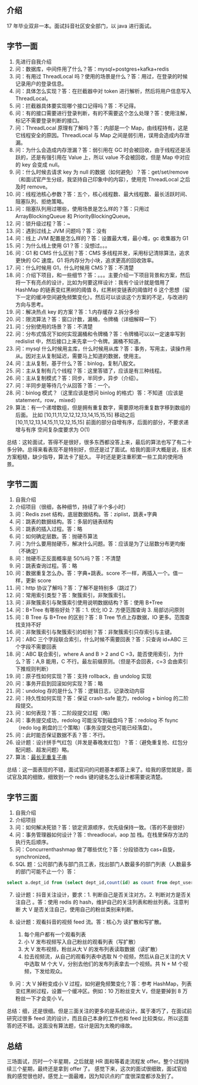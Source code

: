 ## 介绍

17 年毕业双非一本。面试抖音社区安全部门，以 java 进行面试。

## 字节一面

1. 先进行自我介绍
2. 问：数据库，中间件用了什么？答：mysql+postgres+kafka+redis
3. 问：有用过 ThreadLocal 吗？使用的场景是什么？答：用过，在登录的时候记录用户的登录信息。
4. 问：具体怎么实现？答：在拦截器中对 token 进行解析，然后将用户信息写入 ThreadLocal。
5. 问：拦截器具体要实现哪个接口记得吗？答：不记得。
6. 问：有的接口需要进行登录判断，有的不需要这个怎么处理？答：使用注解，标记不需要登录判断的接口。
7. 问：ThreadLocal 原理有了解吗？答：内部是一个 Map，由线程持有，这是它线程安全的原因。ThreadLocal 与 Map 之间是弱引用，误用会造成内存泄漏。
8. 问：为什么会造成内存泄漏？答：弱引用在 GC 时会被回收，由于线程还是活跃的，还是有强引用在 Value 上，所以 value 不会被回收，但是 Map 中对应的 key 会变成 null。
9. 问：什么时候去请求 key 为 null 的数据（如何避免）？答：get/set/remove（和面试官产生分歧，我坚持自己印象中的内容），使用完 ThreadLocal 之后及时 remove。
10. 问：线程池核心参数？答：五个，核心线程数、最大线程数、最长活跃时间、阻塞队列、拒绝策略。
11. 问：阻塞队列用过哪些，使用场景是怎么样的？答：只用过 ArrayBlockingQueue 和 PriorityBlockingQueue。
12. 问：锁升级过程？答：~
13. 问：遇到过线上 JVM 问题吗？答：没有
14. 问：线上 JVM 配置是怎么样的？答：设置最大堆，最小堆，gc 收集器为 G1
15. 问：为什么线上使用 G1？答：没想过。。。
16. 问：G1 和 CMS 什么区别？答：CMS 多线程并发，采用标记清除算法，追求更快的 GC 速度。G1 将内存分为小块，追求更高的回收效率。
17. 问：什么时候用 G1，什么时候用 CMS？答：不清楚
18. 问：介绍下项目，和一些细节？答：。。。主要介绍一下项目背景和方案，然后将一下有亮点的设计，比如为何要这样设计：我有个设计就是借用了 HashMap 的链表变红黑树的阈值 8，红黑树变链表的阈值时 6 这个思想（留下一定的缓冲空间避免频繁变化）。然后可以谈谈这个方案的不足，与改进的方向与思考。
19. 问：解决热点 key 的方案？答：1.内存缓存 2.拆分多份
20. 问：限流算法？答：窗口计数，漏桶，令牌桶（详细解释一下）
21. 问：分别使用的场景？答：不清楚
22. 问：分布式情况下如何实现漏桶和令牌桶？答：令牌桶可以以一定速率写到 redislist 中，然后接口上来先拿一个令牌。漏桶不知道。
23. 问：mysql 什么时候用主库，什么时候用从库？答：事务，写用主，读操作用从。因对主从复制延迟，需要马上知道的数据，使用主。
24. 问：主从复制，基于什么？答：binlog，复制八股文。
25. 问：主从复制有几个线程？答：这里答错了，应该是有三种线程。
26. 问：主从复制模式？答：同步，半同步，异步（介绍）。
27. 问：半同步是等待几个从回答？答：一个。
28. 问：binlog 模式？（这里应该是想问 binlog 的格式）答：不知道（应该是 statement，row，mixed）
29. 算法：有一个递增数组，但是拥有重复数字，需要原地将重复数字移到数组的后面。
    比如
    [10,11,11,12,12,12,13,14,15,15,15]
    移动之后
    [10,11,12,13,14,15,11,12,12,15,15]
    前面的部分自增有序，后面的部分，不要求递增与有序
    空间复杂度要求为 O(1)

总结：这轮面试，答得不是很好，很多东西都没答上来，最后的算法也写了有二十多分钟。总得来看表现不是特别好，但还是过了面试。给我的面评大概是说，技术方案粗糙，缺少指导，算法卡了挺久。
平时还是更注重积累一些工具的使用场景。

## 字节二面

1. 自我介绍
2. 介绍项目（很细，各种细节，持续了半个多小时）
3. 问：Redis zset 结构，底层数据结构。答：ziplist，跳表+字典
4. 问：跳表的数据结构。答：多层的链表结构
5. 问：跳表的插入过程。答：略
6. 问：如何确定层数。答：抛硬币算法
7. 问：为什么要用抛硬币，解决什么问题。答：应该是为了让层数分布更均衡（不确定）
8. 问：抛硬币正反面概率是 50%吗？答：不清楚
9. 问：跳表查询过程。答：略
10. 问：数据重复怎么办。答：字典+跳表。score 不一样，再插入一个。值一样，更新 score
11. 问：http 协议了解吗？答：了解不是特别多（跳过了）
12. 问：常用索引类型？答：聚簇索引，非聚簇索引。
13. 问：非聚簇索引与聚簇索引使用说明数据结构？答：使用 B+Tree
14. 问：B+Tree 有哪些好处？答：1. 优化 IO 2. 方便范围查询 3. 局部访问原则
15. 问：B Tree 与 B+Tree 的区别？答：B Tree 节点上存数据，IO 更多。范围查找支持不好
16. 问：非聚簇索引与聚簇索引的却别？答：非聚簇索引只存索引与主键。
17. 问：ABC 三个字段联合索引，什么时候不需要回表？答：只查询 id+ABC 三个字段不需要回表
18. 问：ABC 联合索引，where A and B > 2 and C =3，能否使用索引，为什么？答：A,B 能用，C 不行。最左前缀原则。（但是不会回表，c=3 会由索引下推规则判断）
19. 问：原子性如何实现？答：支持 rollback，由 undolog 实现
20. 问：事务开启到回滚如何实现？答：略
21. 问：undolog 存的是什么？答：逻辑日志，记录改动内容
22. 问：持久性如何实现？答：保证 crash-safe 能力，redolog + binlog 的二阶段提交。
23. 问：如何表现？答：二阶段提交过程（略）
24. 问：事务提交成功，redolog 可能没写到磁盘吗？答：redolog 不 fsync （redo log 刷盘的三个策略）（事务没提交也可能已经落盘）。
25. 问：此时能否保证数据不丢？答：不行。
26. 设计题：设计拼手气红包（并发是春晚发红包）？答：（避免重复抢、红包分配问题、超发问题）略。
27. 算法：[最长无重复子串](https://leetcode-cn.com/problems/longest-substring-without-repeating-characters/solution/)

总结：这一面表现的不错，面试官问的问题基本都答上来了。给我的感觉就是，面试官及其的细致，细致到一个 redis 键的键名怎么设计都需要说清楚。

## 字节三面

1. 自我介绍
2. 介绍项目
3. 问：如何解决死锁？答：锁定资源顺序，优先级保持一致。（答的不是很好）
4. 问：事务管理器如何设计？答：threadlocal，aop 加 栈。在栈里保存方法的执行先后顺序。
5. 问：Concurrenthashmap 做了哪些优化？答：分段锁改为 cas+自旋，synchronized。
6. SQL 题：公司部门表与部门员工表，找出部门人数最多的部门列表（人数最多的部门可能不止一个）答：

```sql
select a.dept_id from (select dept_id,count(id) as count from dept_user group by dept_id) as a ,(select dept_id,count(id) as count from dept_user group by dept_id order by count desc limit 1) as b where a.count = b.count
```

7. 设计题：抖音关注设计，要求：1. 判断自己是否关注对方。2. 判断对方是否关注自己 。答：使用 redis 的 hash，维护自己的关注列表和粉丝列表。注意判断 大 V 是否关注自己，使用自己的粉丝类别来判断。
8. 设计题：观看抖音的视频 feed 流。答：核心为 读扩散和写扩散。

   1. 每个用户都有一个观看列表
   2. 小 V 发布视频写入自己粉丝的观看列表（写扩散）
   3. 大 V 发布视频，粉丝从大 V 的发布列表读取数据（读扩散）
   4. 拉去视频流，从自己的观看列表中选取 N 个视频，然后从自己关注的大 V 中选取 M 个大 V，分别去他们的发布列表拿去一个视频。共 N + M 个视频，下发给观众。

9. 问：大 V 掉粉变成小 V 过程，如何避免频繁变化？答：参考 HashMap，列表变红黑树过程，设置一个缓冲区。例如：10 万粉丝变大 V，但是要掉到 8 万粉丝一下才会变小 V。

总结：细，还是很细。但是三面关注的更多的是系统设计。属于凑巧了，在面试前研究过很多 feed 流的设计，而且自己本身的工作也和 feed 比较类似，所以这面答的还不错。这面没有算法题，估计是因为太晚的缘故。

## 总结

三场面试，历时一个半星期，之后就是 HR 面和等着走流程发 offer。整个过程持续三个星期，最终还是拿到 offer 了。
感觉下来，这次的面试很细致，面试官给我的感觉很也好。感觉上一面最难，因为知识点的广度很深度都涉及到了。
